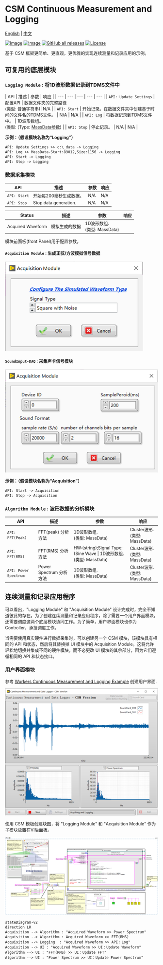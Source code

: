 # CSM Continuous Measurement and Logging

[English](./README.md) | [中文](./README(CN).md)

[![Image](https://www.vipm.io/package/nevstop_lib_csm_continuous_meausrement_and_logging_example/badge.svg?metric=installs)](https://www.vipm.io/package/nevstop_lib_csm_continuous_meausrement_and_logging_example/)
[![Image](https://www.vipm.io/package/nevstop_lib_csm_continuous_meausrement_and_logging_example/badge.svg?metric=stars)](https://www.vipm.io/package/nevstop_lib_csm_continuous_meausrement_and_logging_example/)
[![GitHub all releases](https://img.shields.io/github/downloads/NEVSTOP-LAB/CSM-Continuous-Meausrement-and-Logging/total)](https://github.com/NEVSTOP-LAB/CSM-Continuous-Meausrement-and-Logging/releases)
[![License](https://img.shields.io/badge/License-Apache_2.0-blue.svg)](https://opensource.org/licenses/Apache-2.0)

基于 CSM 框架更简单、更直观，更优雅的实现连续测量和记录应用的示例。

## 可复用的底层模块

### `Logging Module` : 将1D波形数据记录到TDMS文件中

| API | 描述 | 参数 | 响应 |
| --- | --- | --- | --- | --- |
| `API: Update Settings` | 配置API | 数据文件夹的完整路径 <br/> (类型: 普通字符串)| N/A |
| `API: Start` | 开始记录。在数据文件夹中创建基于时间的文件名的TDMS文件。 | N/A | N/A |
| `API: Log` | 将数据记录到TDMS文件中。 | 1D波形数组。 <br/> (类型: (Type: [MassData参数](https://github.com/NEVSTOP-LAB/CSM-MassData-Parameter-Support)) |
| `API: Stop` | 停止记录。 | N/A | N/A |

**示例：（假设模块名称为“Logging”）**

``` text
API: Update Settings >> c:\_data -> Logging
API: Log >> MassData-Start:89012,Size:1156 -> Logging
API: Start -> Logging
API: Stop -> Logging
```
												   
### 数据采集模块

| API | 描述 | 参数 | 响应 |
| --- | --- | --- | --- |
| `API: Start` | 开始每200毫秒生成数据。 | N/A | N/A |
| `API: Stop` | Stop data generation. | N/A | N/A |

| Status | 描述 | 参数 | 响应 |
| --- | --- | --- | --- |
| Acquired Waveform | 模拟生成的数据  | 1D波形数组. <br/> (类型: MassData) |

模块前面板(front Panel)用于配置参数。

#### `Acquisition Module` : 生成正弦/方波模拟信号数据

![Alt text](./_doc/Simluated%20DAQ.png)

#### `SoundInput-DAQ` : 采集声卡信号模块

![Alt text](./_doc/Sound_Card%20DAQ.png)

**示例：（假设模块名称为“Acquisition”）**

``` text
API: Start -> Acquisition
API: Stop -> Acquisition
```

### `Algorithm Module` : 波形数据的分析模块

| API | 描述 | 参数 | 响应 |
| --- | --- | --- | --- |
| `API: FFT(Peak)` | FFT(peak) 分析方法 | 1D波形数组. <br/> (类型: MassData) | Cluster波形. <br/> (类型: MassData) |
| `API: FFT(RMS)` | FFT(RMS) 分析方法 | HW:(string);Signal Type:(Sine Wave \| 1D波形数组. <br/> (类型: MassData) | Cluster波形. <br/> (类型: MassData) |
| `API: Power Spectrum` | Power Spectrum 分析方法 | 1D波形数组. <br/> (类型: MassData) | Cluster波形. <br/> (类型: MassData) |

## 连续测量和记录应用程序

可以看出，"Logging Module" 和 "Acquisition Module" 设计完成时，完全不知道彼此的存在。为了创建连续测量和记录应用程序，除了需要一个用户界面模块。还需要调度这两个底层模块协同工作。为了简单，用户界面模块也作为 Controller，承担调度工作。

当需要使用真实硬件进行数据采集时，可以创建另一个 CSM 模块，该模块具有相同的 API 和状态，然后将其替换掉 UI 模块中的 Acquisition Module。这将允许轻松地切换并集成不同的硬件模块，而不必更改 UI 模块的其余部分，因为它们遵循相同的 API 和状态接口。

### 用户界面模块

参考 [Workers Continuous Measurement and Logging Example](https://www.vipm.io/package/sc_workers_framework_core/) 创建用户界面.

![Alt text](./_doc/mainUI.png)

使用 CSM 模板创建块图，将 "Logging Module" 和 "Acquisition Module" 作为子模块放置在VI后面板。

![mainBD](./_doc/MainBD.png)

``` mermaid
stateDiagram-v2
direction LR
Acquisition --> Algorithm : "Acquired Waveform >> Power Spectrum"
Acquisition --> Algorithm : Acquired Waveform >> FFT(RMS)
Acquisition --> Logging  : "Acquired Waveform >> API：Log"
Acquisition --> UI : "Acquired Waveform >> UI：Update Waveform"
Algorithm --> UI : "FFT(RMS) >> UI：Update FFT"
Algorithm --> UI : "Power Spectrum >> UI：Update Power Spectrum"
```
